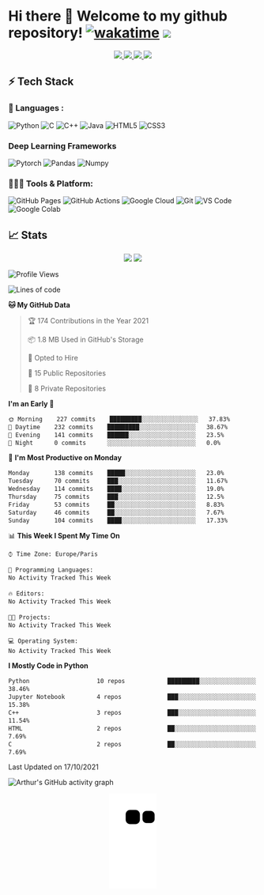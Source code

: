 # Hi there 👋 Welcome to my github repository! [![wakatime](https://wakatime.com/badge/user/57d887d6-525a-4214-a78c-21863f2f88f7.svg)](https://wakatime.com/@57d887d6-525a-4214-a78c-21863f2f88f7) <img src="https://views.whatilearened.today/views/github/arthurzucker/views.svg"/>

<p align="center">
	<a href="https://www.linkedin.com/in/arthur-zucker-8a0445144/">
		<img src="https://img.shields.io/badge/LinkedIn-0077B5?style=for-the-badge&logo=linkedin&logoColor=white" />
	</a>
	<a href="https://www.instagram.com/artzucker/">
		<img src="https://img.shields.io/badge/Instagram-E4405F?style=for-the-badge&logo=instagram&logoColor=white" />
	</a>
  <a href="https://arthurzucker.github.io/">
		<img src="https://img.shields.io/badge/portfolio-1AA260?style=for-the-badge&logo=About.me&logoColor=white" />
	</a>
  <a href="mailto:arthur.zucker@gmail.com">
		<img src="https://img.shields.io/badge/Gmail-D14836?style=for-the-badge&logo=gmail&logoColor=white" />
	</a>
</p>



## ⚡ Tech Stack

### 🚀 Languages :

![Python](https://img.shields.io/badge/Python-FFD43B?style=for-the-badge&logo=python&logoColor=306998)
![C](https://img.shields.io/badge/C-00599C?style=for-the-badge&logo=c&logoColor=white)
![C++](https://img.shields.io/badge/C%2B%2B-00599C?style=for-the-badge&logo=c%2B%2B&logoColor=white)
![Java](https://img.shields.io/badge/Java-ED8B00?style=for-the-badge&logo=java&logoColor=white)
![HTML5](https://img.shields.io/badge/HTML5-E34F26?style=for-the-badge&logo=html5&logoColor=white)
![CSS3](https://img.shields.io/badge/CSS3-1572B6?style=for-the-badge&logo=css3&logoColor=white)

### Deep Learning Frameworks

![Pytorch](https://img.shields.io/badge/Pytorch-EE4C2C?style=for-the-badge&logo=pytorch&logoColor=white)
![Pandas](https://img.shields.io/badge/Pandas-150458?style=for-the-badge&logo=pandas&logoColor=white)
![Numpy](https://img.shields.io/badge/Numpy-013243?style=for-the-badge&logo=numpy&logoColor=white)

### 🧑🏻‍💻 Tools & Platform:

![GitHub Pages](https://img.shields.io/badge/GitHub_Pages-100000?style=for-the-badge&logo=github&logoColor=white)
![GitHub Actions](https://img.shields.io/badge/GitHub_Actions-2088FF?style=for-the-badge&logo=github-actions&logoColor=white)
![Google Cloud](https://img.shields.io/badge/Google_Cloud-4285F4?style=for-the-badge&logo=google-cloud&logoColor=white)
![Git](https://img.shields.io/badge/Git-F05032?style=for-the-badge&logo=git&logoColor=white)
![VS Code](https://img.shields.io/badge/Visual_Studio_Code-0078D4?style=for-the-badge&logo=visual%20studio%20code&logoColor=white)
![Google Colab](https://img.shields.io/badge/Colab-F9AB00?style=for-the-badge&logo=googlecolab&color=525252)


## 📈 Stats
<p align="center">
  <img width="48%" src="https://github-readme-stats.vercel.app/api?username=ArthurZucker&count_private=true&show_icons=true&hide_border=true&theme=gotham" />
  <img width="48%" src="https://github-readme-streak-stats.herokuapp.com/?user=ArthurZucker&hide_border=true&theme=gotham&count_private=true" />
</p>

<!--START_SECTION:waka-->
![Profile Views](http://img.shields.io/badge/Profile%20Views-3-blue)

![Lines of code](https://img.shields.io/badge/From%20Hello%20World%20I%27ve%20Written-5.6%20million%20lines%20of%20code-blue)

**🐱 My GitHub Data** 

> 🏆 174 Contributions in the Year 2021
 > 
> 📦 1.8 MB Used in GitHub's Storage 
 > 
> 💼 Opted to Hire
 > 
> 📜 15 Public Repositories 
 > 
> 🔑 8 Private Repositories  
 > 
**I'm an Early 🐤** 

```text
🌞 Morning    227 commits    █████████░░░░░░░░░░░░░░░░   37.83% 
🌆 Daytime    232 commits    █████████░░░░░░░░░░░░░░░░   38.67% 
🌃 Evening    141 commits    ██████░░░░░░░░░░░░░░░░░░░   23.5% 
🌙 Night      0 commits      ░░░░░░░░░░░░░░░░░░░░░░░░░   0.0%

```
📅 **I'm Most Productive on Monday** 

```text
Monday       138 commits    █████░░░░░░░░░░░░░░░░░░░░   23.0% 
Tuesday      70 commits     ███░░░░░░░░░░░░░░░░░░░░░░   11.67% 
Wednesday    114 commits    ████░░░░░░░░░░░░░░░░░░░░░   19.0% 
Thursday     75 commits     ███░░░░░░░░░░░░░░░░░░░░░░   12.5% 
Friday       53 commits     ██░░░░░░░░░░░░░░░░░░░░░░░   8.83% 
Saturday     46 commits     ██░░░░░░░░░░░░░░░░░░░░░░░   7.67% 
Sunday       104 commits    ████░░░░░░░░░░░░░░░░░░░░░   17.33%

```


📊 **This Week I Spent My Time On** 

```text
⌚︎ Time Zone: Europe/Paris

💬 Programming Languages: 
No Activity Tracked This Week

🔥 Editors: 
No Activity Tracked This Week

🐱‍💻 Projects: 
No Activity Tracked This Week

💻 Operating System: 
No Activity Tracked This Week

```

**I Mostly Code in Python** 

```text
Python                   10 repos            █████████░░░░░░░░░░░░░░░░   38.46% 
Jupyter Notebook         4 repos             ███░░░░░░░░░░░░░░░░░░░░░░   15.38% 
C++                      3 repos             ███░░░░░░░░░░░░░░░░░░░░░░   11.54% 
HTML                     2 repos             ██░░░░░░░░░░░░░░░░░░░░░░░   7.69% 
C                        2 repos             ██░░░░░░░░░░░░░░░░░░░░░░░   7.69%

```



 Last Updated on 17/10/2021
<!--END_SECTION:waka-->



![Arthur's GitHub activity graph](https://activity-graph.herokuapp.com/graph?username=ArthurZucker&hide_border=true&theme=gotham)


<p align="center">
   <img src="https://github.com/ArthurZucker/ArthurZucker/blob/output/github-contribution-grid-snake.svg" alt="snake">
</p>








